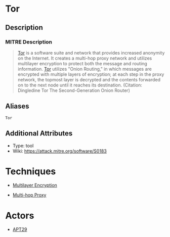 
# Tor

## Description

### MITRE Description

> [Tor](https://attack.mitre.org/software/S0183) is a software suite and network that provides increased anonymity on the Internet. It creates a multi-hop proxy network and utilizes multilayer encryption to protect both the message and routing information. [Tor](https://attack.mitre.org/software/S0183) utilizes "Onion Routing," in which messages are encrypted with multiple layers of encryption; at each step in the proxy network, the topmost layer is decrypted and the contents forwarded on to the next node until it reaches its destination. (Citation: Dingledine Tor The Second-Generation Onion Router)

## Aliases

```
Tor
```

## Additional Attributes

* Type: tool
* Wiki: https://attack.mitre.org/software/S0183

# Techniques


* [Multilayer Encryption](../techniques/Multilayer-Encryption.md)

* [Multi-hop Proxy](../techniques/Multi-hop-Proxy.md)
    

# Actors


* [APT29](../actors/APT29.md)

